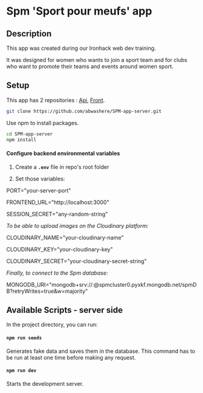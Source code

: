 # Spm 'Sport pour meufs' app

## Description
This app was created during our Ironhack web dev training.


It was designed for women who wants to join a sport team and for clubs who want to promote their teams and events around women sport.


## Setup

This app has 2 repositories : [Api](https://github.com/abwashere/SPM-app-server),
[Front](https://github.com/abwashere/SPM-app-client).


```bash
git clone https://github.com/abwashere/SPM-app-server.git
```

Use npm to install packages.
```bash
cd SPM-app-server
npm install
```

#### Configure backend environmental variables

1) Create a **`.env`** file in repo's root folder

2) Set those variables:

PORT="your-server-port"

FRONTEND_URL="http://localhost:3000"

SESSION_SECRET="any-random-string"

*To be able to upload images on the Cloudinary platform:*

CLOUDINARY_NAME="your-cloudinary-name"

CLOUDINARY_KEY="your-cloudinary-key"

CLOUDINARY_SECRET="your-cloudinary-secret-string"

*Finally, to connect to the Spm database:*

MONGODB_URI="mongodb+srv://<your-username>:<your-password>@spmcluster0.pyxkf.mongodb.net/spmDB?retryWrites=true&w=majority"

## Available Scripts - server side

In the project directory, you can run:

#### `npm run seeds`

Generates fake data and saves them in the database.
This command has to be run at least one time before making any request.

#### `npm run dev`

Starts the development server.